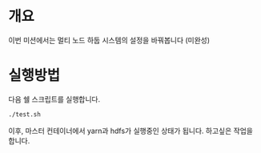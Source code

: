 # 개요
이번 미션에서는 멀티 노드 하둡 시스템의 설정을 바꿔봅니다 (미완성)

# 실행방법
다음 쉘 스크립트를 실행합니다.
```sh
./test.sh
```
이후, 마스터 컨테이너에서 yarn과 hdfs가 실행중인 상태가 됩니다.
하고싶은 작업을 합니다.